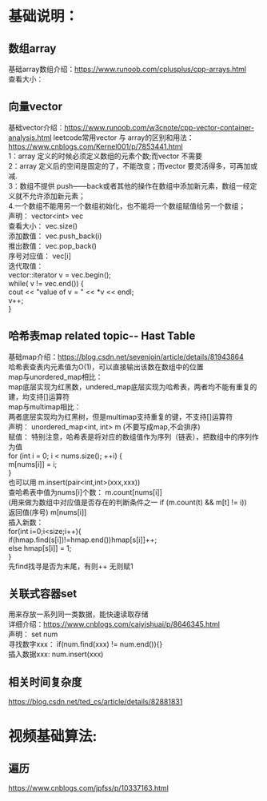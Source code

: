 # 基础说明：  
## 数组array
基础array数组介绍：https://www.runoob.com/cplusplus/cpp-arrays.html   
查看大小： 
## 向量vector   
基础vector介绍：https://www.runoob.com/w3cnote/cpp-vector-container-analysis.html
leetcode常用vector 与 array的区别和用法： https://www.cnblogs.com/Kernel001/p/7853441.html   
1：array 定义的时候必须定义数组的元素个数;而vector 不需要   
2：array 定义后的空间是固定的了，不能改变；而vector 要灵活得多，可再加或减.     
3：数组不提供 push——back或者其他的操作在数组中添加新元素，数组一经定义就不允许添加新元素；    
4.一个数组不能用另一个数组初始化，也不能将一个数组赋值给另一个数组；    
声明：    vector\<int\> vec   
查看大小： vec.size()   
添加数值： vec.push_back(i)   
推出数值： vec.pop_back()    
序号对应值： vec[i]   
迭代取值：   
   vector<int>::iterator v = vec.begin();   
   while( v != vec.end()) {   
      cout << "value of v = " << *v << endl;   
      v++;   
   }    
## 哈希表map  related topic-- Hast Table
基础map介绍：https://blog.csdn.net/sevenjoin/article/details/81943864           
哈希表查表内元素值为O(1)，可以直接输出该数在数组中的位置           
map与unordered_map相比：          
   map底层实现为红黑数，undered_map底层实现为哈希表，两者均不能有重复的建，均支持[]运算符           
   map与multimap相比：        
   两者底层实现均为红黑树，但是multimap支持重复的键，不支持[]运算符            
声明： unordered_map\<int, int\> m (不要写成map,不会排序)    
赋值： 特别注意，哈希表是将对应的数组值作为序列（链表），把数组中的序列作为值         
           for (int i = 0; i < nums.size(); ++i) {         
            m[nums[i]] = i;        
        }          
      也可以用 m.insert(pair<int,int>(xxx,xxx))          
查哈希表中值为nums[i]个数： m.count[nums[i]]          
                          (用来做为数组中对应值是否存在的判断条件之一   if (m.count(t) && m[t] != i))         
返回值(序号) m[nums[i]]    
插入新数：     
           for(int i=0;i<size;i++){       
            if(hmap.find(s[i])!=hmap.end())hmap[s[i]]++;      
            else hmap[s[i]] = 1;     
        }         
先find找寻是否为末尾，有则++ 无则赋1         
                                           
## 关联式容器set
用来存放一系列同一类数据，能快速读取存储          
详细介绍：https://www.cnblogs.com/caiyishuai/p/8646345.html         
声明： set<int> num       
寻找数字xxx： if(num.find(xxx) != num.end()){}         
插入数据xxx: num.insert(xxx)           
                                          
## 相关时间复杂度
https://blog.csdn.net/ted_cs/article/details/82881831
 

# 视频基础算法:

## 遍历
https://www.cnblogs.com/jpfss/p/10337163.html

